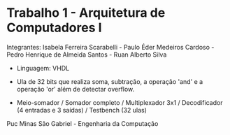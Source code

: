 # Trabalho 1 - Arquitetura de Computadores I #

Integrantes: Isabela Ferreira Scarabelli - 
             Paulo Éder Medeiros Cardoso - 
             Pedro Henrique de Almeida Santos - 
             Ruan Alberto Silva
             


- Linguagem: VHDL


- Ula de 32 bits que realiza soma, subtração, a operação 'and' e a operação 'or' além de detectar overflow. 


- Meio-somador / Somador completo / Multiplexador 3x1 / Decodificador (4 entradas e 3 saídas) / Testbench (32 ulas)


Puc Minas São Gabriel - Engenharia da Computação 
